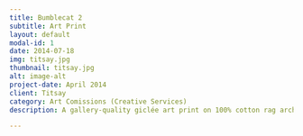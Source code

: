 ```yaml
---
title: Bumblecat 2
subtitle: Art Print
layout: default
modal-id: 1
date: 2014-07-18
img: titsay.jpg
thumbnail: titsay.jpg
alt: image-alt
project-date: April 2014
client: Titsay
category: Art Comissions (Creative Services)
description: A gallery-quality giclée art print on 100% cotton rag archival paper, printed with archival inks by Titsay.

---
```

